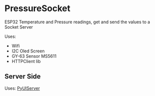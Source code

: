 # PressureSocket

ESP32 Temperature and Pressure readings, get and send the values to a Socket Server

Uses:
- Wifi
- I2C Oled Screen 
- GY-63 Sensor MS5611
- HTTPClient lib

## Server Side
Uses: [PyUIServer](https://github.com/garrigueta/IOT_Examples/tree/main/raspi/python/PyUIServer)

